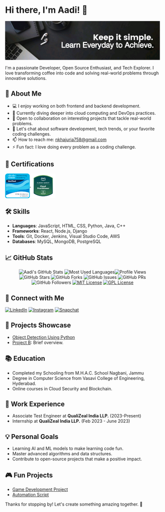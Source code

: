 # Hi there, I'm Aadi! 👋

![Profile Banner](https://github.com/aditya-ak05/aditya-ak05/blob/main/banner.png)

I'm a passionate Developer, Open Source Enthusiast, and Tech Explorer. I love transforming coffee into code and solving real-world problems through innovative solutions.

## 🚀 About Me

- 💻 I enjoy working on both frontend and backend development.
- 🌱 Currently diving deeper into cloud computing and DevOps practices.
- 👯 Open to collaboration on interesting projects that tackle real-world problems.
- 💬 Let's chat about software development, tech trends, or your favorite coding challenges.
- 📫 How to reach me: [nkhajuria758@gmail.com](mailto:nkhajuria758@gmail.com)
- ⚡ Fun fact: I love doing every problem as a coding challenge.

## 📃 Certifications   

<p align="left">
  <a href="https://www.credly.com/badges/cf53a7ec-d685-45ed-959e-82d533596bf9/public_url">
    <img src="https://github.com/aditya-ak05/aditya-ak05/blob/main/ccna-introduction-to-networks.png" width="80" style="vertical-align:middle;">
  </a>
  <a href="https://www.credly.com/badges/8bee5e53-5435-44d4-a357-2bebb8edcf6e/public_url">
    <img src="https://github.com/aditya-ak05/aditya-ak05/blob/main/aws-cloud-quest-cloud-practitioner.png" width="80" style="vertical-align:middle;">
  </a>
</p>


## 🛠️ Skills

- **Languages**: JavaScript, HTML, CSS, Python, Java, C++
- **Frameworks**: React, Node.js, Django
- **Tools**: Git, Docker, Jenkins, Visual Studio Code, AWS
- **Databases**: MySQL, MongoDB, PostgreSQL

## 📈 GitHub Stats

<p align="center">
  <img src="https://github-readme-stats.vercel.app/api?username=aditya-ak05&show_icons=true&theme=radical" alt="Aadi's GitHub Stats" />
  <img src="https://github-readme-stats.vercel.app/api/top-langs/?username=aditya-ak05&layout=compact&theme=radical&langs_count=8" alt="Most Used Languages" style="height: 195px;"/

![Profile Views](https://komarev.com/ghpvc/?username=aditya-ak05&color=brightgreen) 
![GitHub Stars](https://img.shields.io/github/stars/aditya-ak05/aditya-ak05?style=social) 
![GitHub Forks](https://img.shields.io/github/forks/aditya-ak05/aditya-ak05?style=social) 
![GitHub Issues](https://img.shields.io/github/issues/aditya-ak05/aditya-ak05) 
![GitHub PRs](https://img.shields.io/github/issues-pr/aditya-ak05/aditya-ak05) 
![GitHub Followers](https://img.shields.io/github/followers/aditya-ak05?style=social) 
[![MIT License](https://img.shields.io/badge/License-MIT-blue.svg)](LICENSE) [![GPL License](https://img.shields.io/badge/License-GPL%20v3-blue.svg)](LICENSE)
  >
</p>


## 🔗 Connect with Me

[![LinkedIn](https://img.shields.io/badge/LinkedIn-0077B5?style=for-the-badge&logo=linkedin&logoColor=white)](https://www.linkedin.com/in/adityankhajuria/)
[![Instagram](https://img.shields.io/badge/Instagram-E4405F?style=for-the-badge&logo=instagram&logoColor=white)](https://instagram.com/_me.aadi)
[![Snapchat](https://img.shields.io/badge/Snapchat-FFFC00?style=for-the-badge&logo=snapchat&logoColor=white)](https://snapchat.com/add/aditya_ak05)

## 🎨 Projects Showcase

- [Object Detection Using Python](https://github.com/aditya-ak05/Object-Detection-using-Python)
- [Project B](https://github.com/your_username/project_b): Brief overview.

## 📚 Education

- Completed my Schooling from M.H.A.C. School Nagbani, Jammu
- Degree in Computer Science from Vasavi College of Engineering, Hyderabad.
- Online courses in Cloud Security and Blockchain.

## 💼 Work Experience

- Associate Test Engineer at **QualiZeal India LLP.** (2023-Present)
- Internship at **QualiZeal India LLP.** (Feb 2023 - June 2023)

## 💡 Personal Goals

- Learning AI and ML models to make learning code fun.
- Master advanced algorithms and data structures.
- Contribute to open-source projects that make a positive impact.

## 🎮 Fun Projects

- [Game Development Project](https://github.com/your_username/game_project)
- [Automation Script](https://github.com/your_username/automation_script)

Thanks for stopping by! Let's create something amazing together. 🚀

